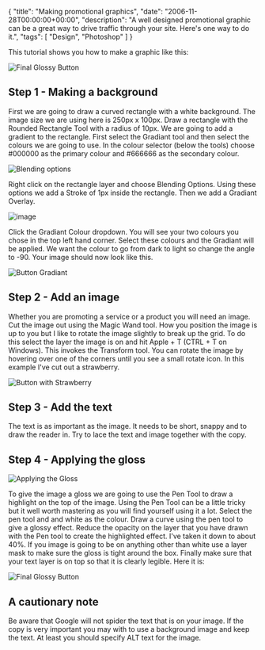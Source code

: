 {
  "title": "Making promotional graphics",
  "date": "2006-11-28T00:00:00+00:00",
  "description": "A well designed promotional graphic can be a great way to drive traffic through your site. Here's one way to do it.",
  "tags": [
    "Design",
    "Photoshop"
  ]
}

This tutorial shows you how to make a graphic like this:

![Final Glossy Button][1] 

## Step 1 - Making a background

First we are going to draw a curved rectangle with a white background. The image size we are using here is 250px x 100px. Draw a rectangle with the Rounded Rectangle Tool with a radius of 10px. We are going to add a gradient to the rectangle. First select the Gradiant tool and then select the colours we are going to use. In the colour selector (below the tools) choose #000000 as the primary colour and #666666 as the secondary colour. 

![Blending options][2] 

Right click on the rectangle layer and choose Blending Options. Using these options we add a Stroke of 1px inside the rectangle. Then we add a Gradiant Overlay.

![image][3] 

Click the Gradiant Colour dropdown. You will see your two colours you chose in the top left hand corner. Select these colours and the Gradiant will be applied. We want the colour to go from dark to light so change the angle to -90. Your image should now look like this. 

![Button Gradiant][4] 

## Step 2 - Add an image

Whether you are promoting a service or a product you will need an image. Cut the image out using the Magic Wand tool. How you position the image is up to you but I like to rotate the image slightly to break up the grid. To do this select the layer the image is on and hit Apple + T (CTRL + T on Windows). This invokes the Transform tool. You can rotate the image by hovering over one of the corners until you see a small rotate icon. In this example I've cut out a strawberry.

![Button with Strawberry][5] 

## Step 3 - Add the text

The text is as important as the image. It needs to be short, snappy and to draw the reader in. Try to lace the text and image together with the copy.

## Step 4 - Applying the gloss

![Applying the Gloss][6] 

To give the image a gloss we are going to use the Pen Tool to draw a highlight on the top of the image. Using the Pen Tool can be a little tricky but it well worth mastering as you will find yourself using it a lot. Select the pen tool and and white as the colour. Draw a curve using the pen tool to give a glossy effect. Reduce the opacity on the layer that you have drawn with the Pen tool to create the highlighted effect. I've taken it down to about 40%. If you image is going to be on anything other than white use a layer mask to make sure the gloss is tight around the box. Finally make sure that your text layer is on top so that it is clearly legible. Here it is:

![Final Glossy Button][1] 

## A cautionary note

Be aware that Google will not spider the text that is on your image. If the copy is very important you may with to use a background image and keep the text. At least you should specify ALT text for the image.

 [1]: https://shapeshed.com/images/articles/glossy_button_final.jpg 
 [2]: https://shapeshed.com/images/articles/blending.jpg 
 [3]: https://shapeshed.com/images/articles/gradiant.jpg
 [4]: https://shapeshed.com/images/articles/button_gradiant.jpg 
 [5]: https://shapeshed.com/images/articles/strawberry.jpg
 [6]: https://shapeshed.com/images/articles/gloss.jpg 

